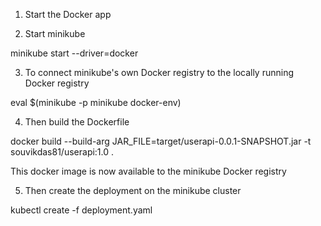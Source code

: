 1. Start the Docker app

2. Start minikube

minikube start --driver=docker

3. To connect minikube's own Docker registry to the locally running Docker registry

eval $(minikube -p minikube docker-env)

4. Then build the Dockerfile

docker build --build-arg JAR_FILE=target/userapi-0.0.1-SNAPSHOT.jar -t souvikdas81/userapi:1.0 .

This docker image is now available to the minikube Docker registry

5. Then create the deployment on the minikube cluster

kubectl create -f deployment.yaml